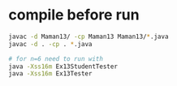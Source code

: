 
# compile before run


```sh
javac -d Maman13/ -cp Maman13 Maman13/*.java
javac -d . -cp . *.java

# for n=6 need to run with
java -Xss16m Ex13StudentTester
java -Xss16m Ex13Tester
```
